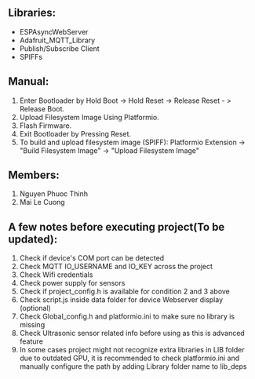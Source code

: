 ﻿## Libraries:
- ESPAsyncWebServer
- Adafruit_MQTT_Library
- Publish/Subscribe Client
- SPIFFs

## Manual:
1. Enter Bootloader by Hold Boot -> Hold Reset -> Release Reset - > Release Boot.
2. Upload Filesystem Image Using Platformio.
3. Flash Firmware.
4. Exit Bootloader by Pressing Reset.
5. To build and upload filesystem image (SPIFF): Platformio Extension -> "Build Filesystem Image" -> "Upload Filesystem Image"

## Members:
1. Nguyen Phuoc Thinh
2. Mai Le Cuong

## A few notes before executing project(To be updated):
1. Check if device's COM port can be detected
2. Check MQTT IO_USERNAME and IO_KEY across the project
3. Check Wifi credentials
4. Check power supply for sensors
5. Check if project_config.h is available for condition 2 and 3 above
6. Check script.js inside data folder for device Webserver display (optional)
7. Check Global_config.h and platformio.ini to make sure no library is missing
8. Check Ultrasonic sensor related info before using as this is advanced feature
9. In some cases project might not recognize extra libraries in LIB folder due to outdated GPU, it is recommended to check platformio.ini and manually configure the path by adding Library folder name to lib_deps